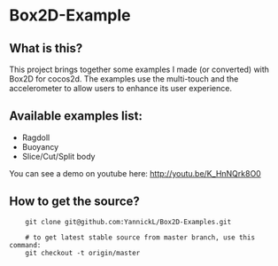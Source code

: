Box2D-Example
=====================

What is this?
-------------

This project brings together some examples I made (or converted) ​​with Box2D for cocos2d. 
The examples use the multi-touch and the accelerometer to allow users to enhance its user experience.

Available examples list:
--------------
* Ragdoll
* Buoyancy
* Slice/Cut/Split body

You can see a demo on youtube here: http://youtu.be/K_HnNQrk8O0

How to get the source?
----------------
```
    git clone git@github.com:YannickL/Box2D-Examples.git

    # to get latest stable source from master branch, use this command:
    git checkout -t origin/master
```